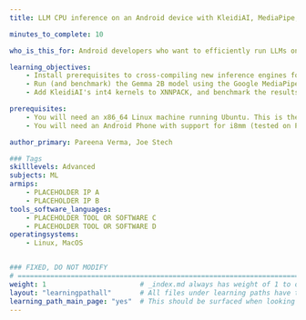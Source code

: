 ```yaml
---
title: LLM CPU inference on an Android device with KleidiAI, MediaPipe, and XNNPACK

minutes_to_complete: 10

who_is_this_for: Android developers who want to efficiently run LLMs on-device.

learning_objectives:
    - Install prerequisites to cross-compiling new inference engines for Android.
    - Run (and benchmark) the Gemma 2B model using the Google MediaPipe ML framework, with XNNPACK as the primative provider.
    - Add KleidiAI's int4 kernels to XNNPACK, and benchmark the results.

prerequisites:
    - You will need an x86_64 Linux machine running Ubuntu. This is the host machine to build the binaries on.
    - You will need an Android Phone with support for i8mm (tested on Pixel 8 Pro)

author_primary: Pareena Verma, Joe Stech

### Tags
skilllevels: Advanced
subjects: ML
armips:
    - PLACEHOLDER IP A
    - PLACEHOLDER IP B
tools_software_languages:
    - PLACEHOLDER TOOL OR SOFTWARE C
    - PLACEHOLDER TOOL OR SOFTWARE D
operatingsystems:
    - Linux, MacOS


### FIXED, DO NOT MODIFY
# ================================================================================
weight: 1                       # _index.md always has weight of 1 to order correctly
layout: "learningpathall"       # All files under learning paths have this same wrapper
learning_path_main_page: "yes"  # This should be surfaced when looking for related content. Only set for _index.md of learning path content.
---
```


